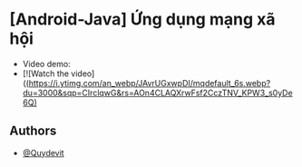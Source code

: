 
# [Android-Java] Ứng dụng mạng xã hội
- Video demo:
- [![Watch the video]([(https://i.ytimg.com/an_webp/JAvrUGxwpDI/mqdefault_6s.webp?du=3000&sqp=CIrclqwG&rs=AOn4CLAQXrwFsf2CczTNV_KPW3_s0yDe6Q)](https://www.youtube.com/watch?v=JAvrUGxwpDI)

## Authors

- [@Quydevit](https://github.com/QuyDevit/)
